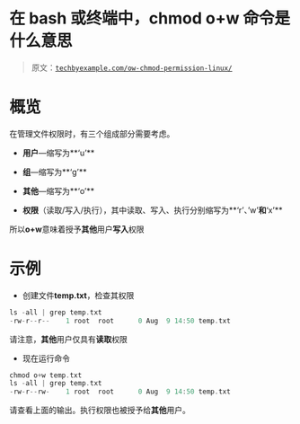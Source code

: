 # 在 bash 或终端中，chmod o+w 命令是什么意思

> 原文：[`techbyexample.com/ow-chmod-permission-linux/`](https://techbyexample.com/ow-chmod-permission-linux/)

# **概览**

在管理文件权限时，有三个组成部分需要考虑。

+   **用户**—缩写为**‘u’**

+   **组**—缩写为**‘g’**

+   **其他**—缩写为**‘o’**

+   **权限**（读取/写入/执行），其中读取、写入、执行分别缩写为**‘r’、’w’**和**‘x’**

所以**o+w**意味着授予**其他**用户**写入**权限

# **示例**

+   创建文件**temp.txt**，检查其权限

```go
ls -all | grep temp.txt
-rw-r--r--    1 root  root      0 Aug  9 14:50 temp.txt
```

请注意，**其他**用户仅具有**读取**权限

+   现在运行命令

```go
chmod o+w temp.txt
ls -all | grep temp.txt
-rw-r--rw-    1 root  root      0 Aug  9 14:50 temp.txt
```

请查看上面的输出。执行权限也被授予给**其他**用户。
